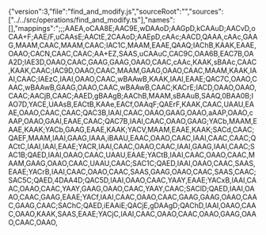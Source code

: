 {"version":3,"file":"find_and_modify.js","sourceRoot":"","sources":["../../src/operations/find_and_modify.ts"],"names":[],"mappings":";;;AAEA,oCAA8E;AAC9E,wDAAoD;AAGpD,kCAAuD;AACvD,oCAA+F;AAE/F,uCAAsE;AACtE,2CAAoD;AAEpD,cAAc;AACD,QAAA,cAAc,GAAG,MAAM,CAAC,MAAM,CAAC;IAC1C,MAAM,EAAE,QAAQ;IAChB,KAAK,EAAE,OAAO;CACN,CAAC,CAAC;AA+EZ,SAAS,uCAAuC,CAC9C,OAA6B,EAC7B,OAA2D;IAE3D,OAAO,CAAC,GAAG,GAAG,OAAO,CAAC,cAAc,KAAK,sBAAc,CAAC,KAAK,CAAC;IAC9D,OAAO,CAAC,MAAM,GAAG,OAAO,CAAC,MAAM,KAAK,IAAI,CAAC;IAEzC,IAAI,OAAO,CAAC,wBAAwB,KAAK,IAAI,EAAE;QAC7C,OAAO,CAAC,wBAAwB,GAAG,OAAO,CAAC,wBAAwB,CAAC;KACrE;IACD,OAAO,OAAO,CAAC;AACjB,CAAC;AAED,gBAAgB;AAChB,MAAM,sBAAuB,SAAQ,0BAA0B;IAO7D,YACE,UAAsB,EACtB,KAAe,EACf,OAAqF;QAErF,KAAK,CAAC,UAAU,EAAE,OAAO,CAAC,CAAC;QAC3B,IAAI,CAAC,OAAO,GAAG,OAAO,aAAP,OAAO,cAAP,OAAO,GAAI,EAAE,CAAC;QAC7B,IAAI,CAAC,OAAO,GAAG;YACb,MAAM,EAAE,KAAK;YACb,GAAG,EAAE,KAAK;YACV,MAAM,EAAE,KAAK;SACd,CAAC;QAEF,MAAM,IAAI,GAAG,IAAA,iBAAU,EAAC,OAAO,CAAC,IAAI,CAAC,CAAC;QACtC,IAAI,IAAI,EAAE;YACR,IAAI,CAAC,OAAO,CAAC,IAAI,GAAG,IAAI,CAAC;SAC1B;QAED,IAAI,OAAO,CAAC,UAAU,EAAE;YACtB,IAAI,CAAC,OAAO,CAAC,MAAM,GAAG,OAAO,CAAC,UAAU,CAAC;SAC1C;QAED,IAAI,OAAO,CAAC,SAAS,EAAE;YACrB,IAAI,CAAC,OAAO,CAAC,SAAS,GAAG,OAAO,CAAC,SAAS,CAAC;SAC5C;QAED,4DAA4D;QAC5D,IAAI,OAAO,CAAC,YAAY,EAAE;YACxB,IAAI,CAAC,OAAO,CAAC,YAAY,GAAG,OAAO,CAAC,YAAY,CAAC;SAClD;QAED,IAAI,OAAO,CAAC,GAAG,EAAE;YACf,IAAI,CAAC,OAAO,CAAC,GAAG,GAAG,OAAO,CAAC,GAAG,CAAC;SAChC;QAED,iEAAiE;QACjE,gDAAgD;QAChD,IAAI,OAAO,CAAC,OAAO,KAAK,SAAS,EAAE;YACjC,IAAI,CAAC,OAAO,CAAC,OAAO,GAAG,OAAO,CAAC,OAAO,